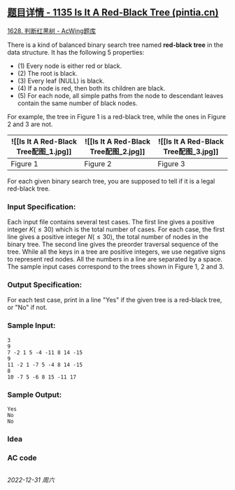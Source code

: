 ## [题目详情 - 1135 Is It A Red-Black Tree (pintia.cn)](https://pintia.cn/problem-sets/994805342720868352/exam/problems/994805346063728640)

[1628. 判断红黑树 - AcWing题库](https://www.acwing.com/problem/content/1630/)

There is a kind of balanced binary search tree named **red-black tree** in the data structure. It has the following 5 properties:

- (1) Every node is either red or black.
- (2) The root is black.
- (3) Every leaf (NULL) is black.
- (4) If a node is red, then both its children are black.
- (5) For each node, all simple paths from the node to descendant leaves contain the same number of black nodes.

For example, the tree in Figure 1 is a red-black tree, while the ones in Figure 2 and 3 are not.

|![[Is It A Red-Black Tree配图_1.jpg]]|![[Is It A Red-Black Tree配图_2.jpg]]|![[Is It A Red-Black Tree配图_3.jpg]]|
|---|---|---|
| Figure 1| Figure 2| Figure 3|

For each given binary search tree, you are supposed to tell if it is a legal red-black tree.

### Input Specification:

Each input file contains several test cases. The first line gives a positive integer $K ( \leq 30)$ which is the total number of cases. For each case, the first line gives a positive integer $N ( \leq 30)$, the total number of nodes in the binary tree. The second line gives the preorder traversal sequence of the tree. While all the keys in a tree are positive integers, we use negative signs to represent red nodes. All the numbers in a line are separated by a space. The sample input cases correspond to the trees shown in Figure 1, 2 and 3.

### Output Specification:

For each test case, print in a line "Yes" if the given tree is a red-black tree, or "No" if not.

### Sample Input:

```in
3
9
7 -2 1 5 -4 -11 8 14 -15
9
11 -2 1 -7 5 -4 8 14 -15
8
10 -7 5 -6 8 15 -11 17
```

### Sample Output:

```out
Yes
No
No
```

### Idea



### AC code

```cpp
```


*2022-12-31 周六*
